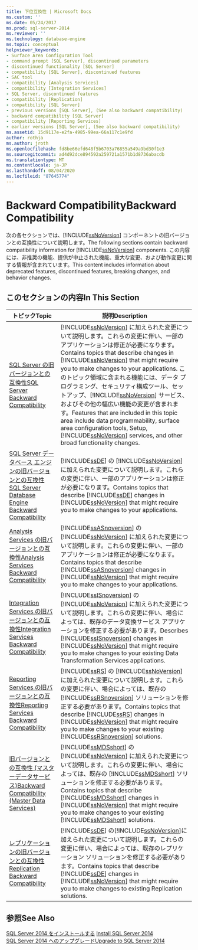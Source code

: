```yaml
---
title: 下位互換性 | Microsoft Docs
ms.custom: ''
ms.date: 05/24/2017
ms.prod: sql-server-2014
ms.reviewer: ''
ms.technology: database-engine
ms.topic: conceptual
helpviewer_keywords:
- Surface Area Configuration Tool
- command prompt [SQL Server], discontinued parameters
- discontinued functionality [SQL Server]
- compatibility [SQL Server], discontinued features
- SAC tool
- compatibility [Analysis Services]
- compatibility [Integration Services]
- SQL Server, discontinued features
- compatibility [Replication]
- compatibility [SQL Server]
- previous versions [SQL Server], (See also backward compatibility)
- backward compatibility [SQL Server]
- compatibility [Reporting Services]
- earlier versions [SQL Server], (See also backward compatibility)
ms.assetid: 15d9117e-e2fa-4985-99ea-66a117c1e9fd
author: rothja
ms.author: jroth
ms.openlocfilehash: fd8be66efd648f5b6703a76855a549a9bd30f1e3
ms.sourcegitcommit: ad4d92dce894592a259721a1571b1d8736abacdb
ms.translationtype: MT
ms.contentlocale: ja-JP
ms.lasthandoff: 08/04/2020
ms.locfileid: "87645774"
---
```

# <a name="backward-compatibility"></a><span data-ttu-id="5f25e-102">Backward Compatibility</span><span class="sxs-lookup"><span data-stu-id="5f25e-102">Backward Compatibility</span></span>
  <span data-ttu-id="5f25e-103">次の各セクションでは、[!INCLUDE[ssNoVersion](../includes/ssnoversion-md.md)] コンポーネントの旧バージョンとの互換性について説明します。</span><span class="sxs-lookup"><span data-stu-id="5f25e-103">The following sections contain backward compatibility information for [!INCLUDE[ssNoVersion](../includes/ssnoversion-md.md)] components.</span></span> <span data-ttu-id="5f25e-104">この内容には、非推奨の機能、提供が中止された機能、重大な変更、および動作変更に関する情報が含まれています。</span><span class="sxs-lookup"><span data-stu-id="5f25e-104">This content includes information about deprecated features, discontinued features, breaking changes, and behavior changes.</span></span>  
  
## <a name="in-this-section"></a><span data-ttu-id="5f25e-105">このセクションの内容</span><span class="sxs-lookup"><span data-stu-id="5f25e-105">In This Section</span></span>  
  
|<span data-ttu-id="5f25e-106">トピック</span><span class="sxs-lookup"><span data-stu-id="5f25e-106">Topic</span></span>|<span data-ttu-id="5f25e-107">説明</span><span class="sxs-lookup"><span data-stu-id="5f25e-107">Description</span></span>|  
|-----------|-----------------|  
|[<span data-ttu-id="5f25e-108">SQL Server の旧バージョンとの互換性</span><span class="sxs-lookup"><span data-stu-id="5f25e-108">SQL Server Backward Compatibility</span></span>](../../2014/getting-started/sql-server-backward-compatibility.md)|<span data-ttu-id="5f25e-109">[!INCLUDE[ssNoVersion](../includes/ssnoversion-md.md)] に加えられた変更について説明します。これらの変更に伴い、一部のアプリケーションは修正が必要になります。</span><span class="sxs-lookup"><span data-stu-id="5f25e-109">Contains topics that describe changes in [!INCLUDE[ssNoVersion](../includes/ssnoversion-md.md)] that might require you to make changes to your applications.</span></span> <span data-ttu-id="5f25e-110">このトピック領域に含まれる機能には、データ プログラミング、セキュリティ構成ツール、セットアップ、[!INCLUDE[ssNoVersion](../includes/ssnoversion-md.md)] サービス、およびその他の幅広い機能の変更が含まれます。</span><span class="sxs-lookup"><span data-stu-id="5f25e-110">Features that are included in this topic area include data programmability, surface area configuration tools, Setup, [!INCLUDE[ssNoVersion](../includes/ssnoversion-md.md)] services, and other broad functionality changes.</span></span>|  
|[<span data-ttu-id="5f25e-111">SQL Server データベース エンジンの旧バージョンとの互換性</span><span class="sxs-lookup"><span data-stu-id="5f25e-111">SQL Server Database Engine Backward Compatibility</span></span>](../database-engine/sql-server-database-engine-backward-compatibility.md)|<span data-ttu-id="5f25e-112">[!INCLUDE[ssDE](../includes/ssde-md.md)] の [!INCLUDE[ssNoVersion](../includes/ssnoversion-md.md)] に加えられた変更について説明します。これらの変更に伴い、一部のアプリケーションは修正が必要になります。</span><span class="sxs-lookup"><span data-stu-id="5f25e-112">Contains topics that describe [!INCLUDE[ssDE](../includes/ssde-md.md)] changes in [!INCLUDE[ssNoVersion](../includes/ssnoversion-md.md)] that might require you to make changes to your applications.</span></span>|  
|[<span data-ttu-id="5f25e-113">Analysis Services の旧バージョンとの互換性</span><span class="sxs-lookup"><span data-stu-id="5f25e-113">Analysis Services Backward Compatibility</span></span>](../../2014/analysis-services/analysis-services-backward-compatibility.md)|<span data-ttu-id="5f25e-114">[!INCLUDE[ssASnoversion](../includes/ssasnoversion-md.md)] の [!INCLUDE[ssNoVersion](../includes/ssnoversion-md.md)] に加えられた変更について説明します。これらの変更に伴い、一部のアプリケーションは修正が必要になります。</span><span class="sxs-lookup"><span data-stu-id="5f25e-114">Contains topics that describe [!INCLUDE[ssASnoversion](../includes/ssasnoversion-md.md)] changes in [!INCLUDE[ssNoVersion](../includes/ssnoversion-md.md)] that might require you to make changes to your applications.</span></span>|  
|[<span data-ttu-id="5f25e-115">Integration Services の旧バージョンとの互換性</span><span class="sxs-lookup"><span data-stu-id="5f25e-115">Integration Services Backward Compatibility</span></span>](../integration-services/integration-services-backward-compatibility.md)|<span data-ttu-id="5f25e-116">[!INCLUDE[ssISnoversion](../includes/ssisnoversion-md.md)] の [!INCLUDE[ssNoVersion](../includes/ssnoversion-md.md)] に加えられた変更について説明します。これらの変更に伴い、場合によっては、既存のデータ変換サービス アプリケーションを修正する必要があります。</span><span class="sxs-lookup"><span data-stu-id="5f25e-116">Describes [!INCLUDE[ssISnoversion](../includes/ssisnoversion-md.md)] changes in [!INCLUDE[ssNoVersion](../includes/ssnoversion-md.md)] that might require you to make changes to your existing Data Transformation Services applications.</span></span>|  
|[<span data-ttu-id="5f25e-117">Reporting Services の旧バージョンとの互換性</span><span class="sxs-lookup"><span data-stu-id="5f25e-117">Reporting Services Backward Compatibility</span></span>](../reporting-services/reporting-services-backward-compatibility.md)|<span data-ttu-id="5f25e-118">[!INCLUDE[ssRS](../includes/ssrs.md)] の [!INCLUDE[ssNoVersion](../includes/ssnoversion-md.md)] に加えられた変更について説明します。これらの変更に伴い、場合によっては、既存の [!INCLUDE[ssRSnoversion](../includes/ssrsnoversion-md.md)] ソリューションを修正する必要があります。</span><span class="sxs-lookup"><span data-stu-id="5f25e-118">Contains topics that describe [!INCLUDE[ssRS](../includes/ssrs.md)] changes in [!INCLUDE[ssNoVersion](../includes/ssnoversion-md.md)] that might require you to make changes to your existing [!INCLUDE[ssRSnoversion](../includes/ssrsnoversion-md.md)] solutions.</span></span>|  
|[<span data-ttu-id="5f25e-119">旧バージョンとの互換性 &#40;マスターデータサービス&#41;</span><span class="sxs-lookup"><span data-stu-id="5f25e-119">Backward Compatibility &#40;Master Data Services&#41;</span></span>](../master-data-services/backward-compatibility-master-data-services.md)|<span data-ttu-id="5f25e-120">[!INCLUDE[ssMDSshort](../includes/ssmdsshort-md.md)] の [!INCLUDE[ssNoVersion](../includes/ssnoversion-md.md)] に加えられた変更について説明します。これらの変更に伴い、場合によっては、既存の [!INCLUDE[ssMDSshort](../includes/ssmdsshort-md.md)] ソリューションを修正する必要があります。</span><span class="sxs-lookup"><span data-stu-id="5f25e-120">Contains topics that describe [!INCLUDE[ssMDSshort](../includes/ssmdsshort-md.md)] changes in [!INCLUDE[ssNoVersion](../includes/ssnoversion-md.md)] that might require you to make changes to your existing [!INCLUDE[ssMDSshort](../includes/ssmdsshort-md.md)] solutions.</span></span>|  
|[<span data-ttu-id="5f25e-121">レプリケーションの旧バージョンとの互換性</span><span class="sxs-lookup"><span data-stu-id="5f25e-121">Replication Backward Compatibility</span></span>](../../2014/relational-databases/replication/replication-backward-compatibility.md)|<span data-ttu-id="5f25e-122">[!INCLUDE[ssDE](../includes/ssde-md.md)] の[!INCLUDE[ssNoVersion](../includes/ssnoversion-md.md)]に加えられた変更について説明します。これらの変更に伴い、場合によっては、既存のレプリケーション ソリューションを修正する必要があります。</span><span class="sxs-lookup"><span data-stu-id="5f25e-122">Contains topics that describe [!INCLUDE[ssDE](../includes/ssde-md.md)] changes in [!INCLUDE[ssNoVersion](../includes/ssnoversion-md.md)] that might require you to make changes to existing Replication solutions.</span></span>|  
  
## <a name="see-also"></a><span data-ttu-id="5f25e-123">参照</span><span class="sxs-lookup"><span data-stu-id="5f25e-123">See Also</span></span>  
 <span data-ttu-id="5f25e-124">[SQL Server 2014 をインストールする](../database-engine/install-windows/install-sql-server.md) </span><span class="sxs-lookup"><span data-stu-id="5f25e-124">[Install SQL Server 2014](../database-engine/install-windows/install-sql-server.md) </span></span>  
 [<span data-ttu-id="5f25e-125">SQL Server 2014 へのアップグレード</span><span class="sxs-lookup"><span data-stu-id="5f25e-125">Upgrade to SQL Server 2014</span></span>](../database-engine/install-windows/upgrade-sql-server.md)  
  
  
